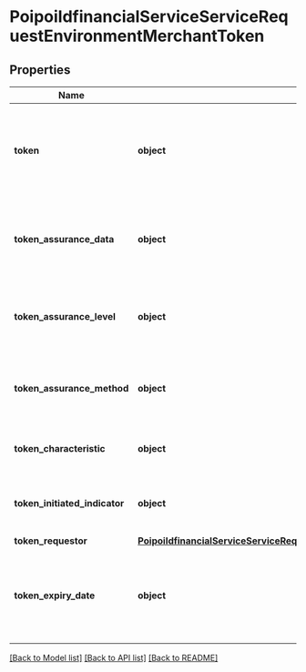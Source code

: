 # PoipoiIdfinancialServiceServiceRequestEnvironmentMerchantToken

## Properties
Name | Type | Description | Notes
------------ | ------------- | ------------- | -------------
**token** | **object** | Specifies a character string with a maximum length of 35 characters.&lt;br/&gt; | [optional] 
**token_assurance_data** | **object** | Specifies a binary string with a maximum length of 500 binary bytes.&lt;br/&gt; | [optional] 
**token_assurance_level** | **object** | Number of objects represented as an integer.&lt;br/&gt; | [optional] 
**token_assurance_method** | **object** | Specifies a numeric string with a maximum length of 2 digits.&lt;br/&gt; | [optional] 
**token_characteristic** | **object** | Additional payment token information. | [optional] 
**token_initiated_indicator** | **object** | A flag indicating a True or False value.&lt;br/&gt; | [optional] 
**token_requestor** | [**PoipoiIdfinancialServiceServiceRequestEnvironmentMerchantTokenTokenRequestor**](PoipoiIdfinancialServiceServiceRequestEnvironmentMerchantTokenTokenRequestor.md) |  | [optional] 
**token_expiry_date** | **object** | Specifies a character string with a maximum length of 10 characters.&lt;br/&gt; | [optional] 

[[Back to Model list]](../README.md#documentation-for-models) [[Back to API list]](../README.md#documentation-for-api-endpoints) [[Back to README]](../README.md)

